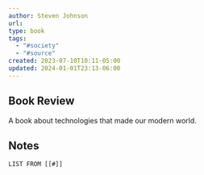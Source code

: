 ```yaml
---
author: Steven Johnson
url: 
type: book
tags:
  - "#society"
  - "#source"
created: 2023-07-10T10:11-05:00
updated: 2024-01-01T23:13-06:00
---
```


## Book Review

A book about technologies that made our modern world.

## Notes
```dataview
LIST FROM [[#]]
```